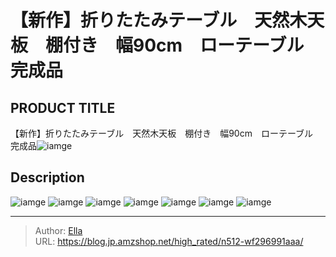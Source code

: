 # 【新作】折りたたみテーブル　天然木天板　棚付き　幅90cm　ローテーブル　完成品


## PRODUCT TITLE 

【新作】折りたたみテーブル　天然木天板　棚付き　幅90cm　ローテーブル　完成品![iamge](https://b2bfiles1.gigab2b.cn/image/wkseller/301/20220113_0d92a8804438732142dd944fe22cf6af.jpg)

## Description











![iamge](https://b2bfiles1.gigab2b.cn/image/wkseller/301/20220113_52e4db689051ea51e461e53a1f22c41c.jpg)
![iamge](https://b2bfiles1.gigab2b.cn/image/wkseller/301/20220113_3438cb64a74dffbaebc5f68238483ac8.jpg)
![iamge](https://b2bfiles1.gigab2b.cn/image/wkseller/301/20220113_1b2f5d54bea2313c7af4232230bc1bcb.jpg)
![iamge](https://b2bfiles1.gigab2b.cn/image/wkseller/301/20220113_bb6fba4c0d2af363ea06ad44610a7e91.jpg)
![iamge](nan)
![iamge](nan)
![iamge](nan)


---

> Author: [Ella](https://blog.jp.amzshop.net/)  
> URL: https://blog.jp.amzshop.net/high_rated/n512-wf296991aaa/  

